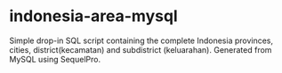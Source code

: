 # indonesia-area-mysql
Simple drop-in SQL script containing the complete Indonesia provinces, cities, district(kecamatan) and subdistrict (keluarahan). Generated from MySQL using SequelPro.
